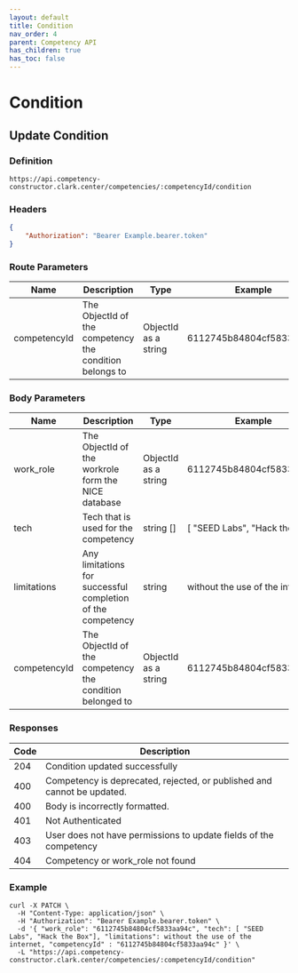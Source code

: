 ```yaml
---
layout: default
title: Condition
nav_order: 4
parent: Competency API
has_children: true
has_toc: false
---
```

# Condition
## Update Condition

### Definition
```http
https://api.competency-constructor.clark.center/competencies/:competencyId/condition
```

### Headers
```json
{
    "Authorization": "Bearer Example.bearer.token"
}
```
### Route Parameters 
| Name | Description | Type | Example |
| ----------- | ----------- | ----------- | ----------- |
| competencyId | The ObjectId of the competency the condition belongs to | ObjectId as a string | 6112745b84804cf5833aa94c |

### Body Parameters

| Name | Description | Type | Example |
| ----------- | ----------- | ----------- | ----------- |
| work_role | The ObjectId of the workrole form the NICE database | ObjectId as a string | 6112745b84804cf5833aa94c |
| tech | Tech that is used for the competency | string [] | [ "SEED Labs", "Hack the Box"] |
| limitations | Any limitations for successful completion of the competency | string | without the use of the internet |
| competencyId | The ObjectId of the competency the condition belonged to | ObjectId as a string | 6112745b84804cf5833aa94c |

### Responses

| Code | Description |
| ----------- | ----------- |
| 204 | Condition updated successfully |
| 400 | Competency is deprecated, rejected, or published and cannot be updated. |
| 400 | Body is incorrectly formatted. |
| 401 | Not Authenticated |
| 403 | User does not have permissions to update fields of the competency |
| 404 | Competency or work_role not found |

### Example

```
curl -X PATCH \
  -H "Content-Type: application/json" \
  -H "Authorization": "Bearer Example.bearer.token" \
  -d '{ "work_role": "6112745b84804cf5833aa94c", "tech": [ "SEED Labs", "Hack the Box"], "limitations": without the use of the internet, "competencyId" : "6112745b84804cf5833aa94c" }' \
  -L "https://api.competency-constructor.clark.center/competencies/:competencyId/condition"
  ```
